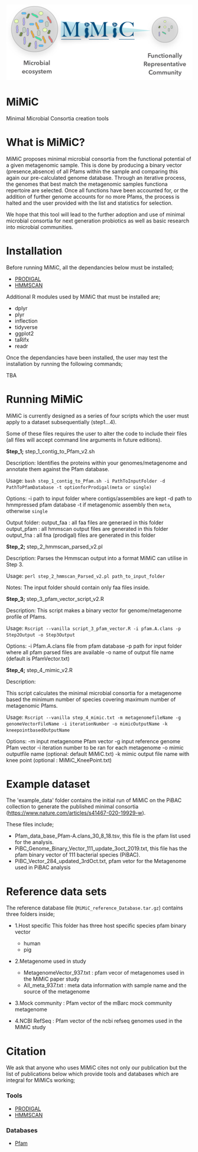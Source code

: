 ![logo](/logo.png)

# MiMiC
Minimal Microbial Consortia creation tools


# What is MiMiC?

MiMiC proposes minimal microbial consortia from the functional potential of a given metagenomic sample. This is done by producing a binary vector (presence,absence) of all Pfams within the sample and comparing this again our pre-calculated genome database. Through an iterative process, the genomes that best match the metagenomic samples functiona repertoire are selected. Once all functions have been accounted for, or the addition of further genome accounts for no more Pfams, the process is halted and the user provided with the list and statistics for selection.

We hope that this tool will lead to the further adoption and use of minimal microbial consortia for next generation probiotics as well as basic research into microbial communities.


# Installation

Before running MiMiC, all the dependancies below must be installed;
- [PRODIGAL](https://bmcbioinformatics.biomedcentral.com/articles/10.1186/1471-2105-11-119)
- [HMMSCAN](https://academic.oup.com/nar/article/39/suppl_2/W29/2506513)

Additional R modules used by MiMiC that must be installed are;
- dplyr
- plyr
- inflection
- tidyverse
- ggplot2
- taRifx
- readr

Once the dependancies have been installed, the user may test the installation by running the following commands;

TBA


# Running MiMiC

MiMiC is currently designed as a series of four scripts which the user must apply to a dataset subsequentially (step1...4).

Some of these files requires the user to alter the code to include their files (all files will accept command line arguments in future editions).

<b>Step_1;</b>  step_1_contig_to_Pfam_v2.sh

Description: 
Identifies the proteins within your genomes/metagenome and annotate them against the Pfam database.

Usage:
`bash step_1_contig_to_Pfam.sh -i PathToInputFolder -d PathToPfamDatabase -t optionforProdigal(meta or single)`

Options:
-i path to input folder where contigs/assemblies are kept 
-d path to hmmpressed pfam database
-t if metagenomic assembly then `meta`, otherwise `single`

Output folder:
output_faa : all faa files are generaed in this folder 
output_pfam : all hmmscan output files are generated in this folder 
output_fna : all fna (prodigal) files are generated in this folder 


<b>Step_2;</b> step_2_hmmscan_parsed_v2.pl

Description:
Parses the Hmmscan output into a format MiMiC can utilise in Step 3.

Usage:
`perl step_2_hmmscan_Parsed_v2.pl path_to_input_folder`

Notes:
The input folder should contain only faa files inside.


<b>Step_3;</b> step_3_pfam_vector_script_v2.R

Description:
This script makes a binary vector for genome/metagenome profile of Pfams.

Usage:
`Rscript --vanilla script_3_pfam_vector.R -i pfam.A.clans -p Step2Output -o Step3Output`

Options:
-i Pfam.A.clans file from pfam database 
-p path for input folder where all pfam parsed files are available
-o name of output file name (default is PfamVector.txt)

<b>Step_4;</b> step_4_mimic_v2.R

Description:

This script calculates the minimal microbial consortia for a metagenome based the minimum number of species covering maximum number of metagenomic Pfams.

Usage:
`Rscript --vanilla step_4_mimic.txt -m metagenomefileName -g genomeVectorFileName -i iterationNumber -o mimicOutputName -k kneepointbasedOutputName`

Options:
-m input metagenome Pfam vector
-g input reference genome Pfam vector
-i iteration number to be ran for each metagenome
-o mimic outputfile name (optional: default MiMiC.txt)
-k mimic output file name with knee point (optional : MiMiC_KneePoint.txt)

# Example dataset

The 'example_data' folder contains the initial run of MiMiC on the PiBAC collection to generate the published minimal consortia (https://www.nature.com/articles/s41467-020-19929-w).

These files include;
- Pfam_data_base_Pfam-A.clans_30_8_18.tsv, this file is the pfam list used for the analysis.
- PiBC_Genome_Binary_Vector_111_update_3oct_2019.txt, this file has the pfam binary vector of 111 bacterial species (PiBAC).  
- PiBC_Vector_284_updated_3rdOct.txt, pfam vetor for the Metagenome used in PiBAC analysis 



# Reference data sets

The reference database file (`MiMiC_reference_Database.tar.gz`) contains three folders inside;

- 1.Host specific
This folder has three host specific species pfam binary vector 
  - human 
  - pig

- 2.Metagenome used in study
  - MetagenomeVector_937.txt : pfam vecor of metagenomes used in the MiMiC paper study
  - All_meta_937.txt : meta data information with sample name and the source of the metagenome

- 3.Mock community : Pfam vector of the mBarc mock community metagenome 

- 4.NCBI RefSeq : Pfam vector of the ncbi refseq genomes used in the MiMiC study




# Citation
We ask that anyone who uses MiMiC cites not only our publication but the list of publications below which provide tools and databases which are integral for MiMiCs working;


### Tools
- [PRODIGAL](https://bmcbioinformatics.biomedcentral.com/articles/10.1186/1471-2105-11-119)
- [HMMSCAN](https://academic.oup.com/nar/article/39/suppl_2/W29/2506513)

### Databases 
- [Pfam](https://academic.oup.com/nar/article/47/D1/D427/5144153)
